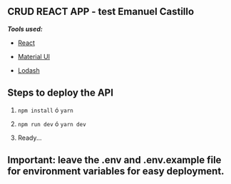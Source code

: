 
## CRUD REACT APP - test Emanuel Castillo



***Tools used:***

- [React](https://es.reactjs.org/)

- [Material UI](https://material-ui.com/es/)

- [Lodash](https://lodash.com/)



## Steps to deploy the API




1.  `npm install` ó `yarn`

2.  `npm run dev` ó `yarn dev`
3.  Ready...

## Important: leave the .env and .env.example file for environment variables for easy deployment.
